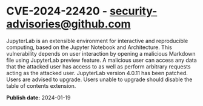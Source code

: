 # CVE-2024-22420 - security-advisories@github.com

JupyterLab is an extensible environment for interactive and reproducible computing, based on the Jupyter Notebook and Architecture. This vulnerability depends on user interaction by opening a malicious Markdown file using JupyterLab preview feature. A malicious user can access any data that the attacked user has access to as well as perform arbitrary requests acting as the attacked user. JupyterLab version 4.0.11 has been patched. Users are advised to upgrade. Users unable to upgrade should disable the table of contents extension.

**Publish date:** 2024-01-19
